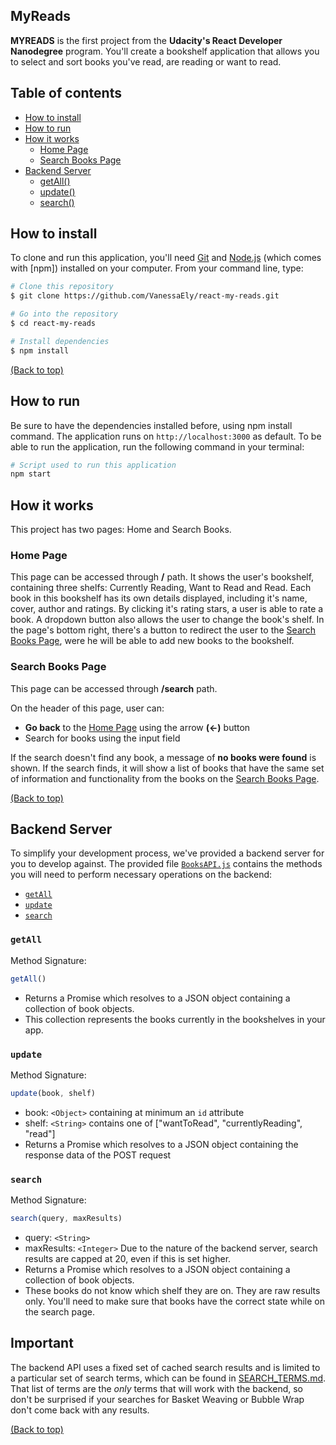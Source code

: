 ## MyReads
**MYREADS** is the first project from the **Udacity's React Developer Nanodegree** program. You'll create a bookshelf application that allows you to select and sort books you've read, are reading or want to read.


## Table of contents

 - [How to install](#how-to-install)
 - [How to run](#how-to-run)
 - [How it works](#how-it-works)
	 - [Home Page](#home-page)
	 - [Search Books Page](#search-books-page)
- [Backend Server](#backend-server)
	 - [getAll()](#getall)
	 - [update()](#update)
	 - [search()](#search)
## How to install
To clone and run this application, you'll need [Git](https://git-scm.com/) and [Node.js](https://nodejs.org/en/download/) (which comes with [npm]) installed on your computer. From your command line, type:

```bash
# Clone this repository
$ git clone https://github.com/VanessaEly/react-my-reads.git

# Go into the repository
$ cd react-my-reads

# Install dependencies
$ npm install
```
[(Back to top)](#myreads)

## How to run
Be sure to have the dependencies installed before, using npm install command.
The application runs on ```http://localhost:3000``` as default.
To be able to run the application, run the following command in your terminal:

```bash
# Script used to run this application
npm start
```

## How it works

This project has two pages: Home and Search Books.

### Home Page
This page can be accessed through **/** path.
It shows the user's bookshelf, containing three shelfs: Currently Reading, Want to Read and Read. Each book in this bookshelf has its own details displayed, including it's name, cover, author and ratings. By clicking it's rating stars, a user is able to rate a book. A dropdown button also allows the user to change the book's shelf.
In the page's bottom right, there's a button to redirect the user to the [Search Books Page](#search-books-page), were he will be able to add new books to the bookshelf.

### Search Books Page
This page can be accessed through **/search** path.

On the header of this page, user can:

 - **Go back** to the [Home Page](#home-page) using the arrow **(<-)** button
 - Search for books using the input field

If the search doesn't find any book, a message of **no books were found** is shown. If the search finds, it will show a list of books that have the same set of information and functionality from the books on the [Search Books Page](#search-books-page).

[(Back to top)](#myreads)

## Backend Server

To simplify your development process, we've provided a backend server for you to develop against. The provided file [`BooksAPI.js`](src/BooksAPI.js) contains the methods you will need to perform necessary operations on the backend:

* [`getAll`](#getall)
* [`update`](#update)
* [`search`](#search)

### `getAll`

Method Signature:

```js
getAll()
```

* Returns a Promise which resolves to a JSON object containing a collection of book objects.
* This collection represents the books currently in the bookshelves in your app.

### `update`

Method Signature:

```js
update(book, shelf)
```

* book: `<Object>` containing at minimum an `id` attribute
* shelf: `<String>` contains one of ["wantToRead", "currentlyReading", "read"]  
* Returns a Promise which resolves to a JSON object containing the response data of the POST request

### `search`

Method Signature:

```js
search(query, maxResults)
```

* query: `<String>`
* maxResults: `<Integer>` Due to the nature of the backend server, search results are capped at 20, even if this is set higher.
* Returns a Promise which resolves to a JSON object containing a collection of book objects.
* These books do not know which shelf they are on. They are raw results only. You'll need to make sure that books have the correct state while on the search page.

## Important
The backend API uses a fixed set of cached search results and is limited to a particular set of search terms, which can be found in [SEARCH_TERMS.md](SEARCH_TERMS.md). That list of terms are the _only_ terms that will work with the backend, so don't be surprised if your searches for Basket Weaving or Bubble Wrap don't come back with any results.

[(Back to top)](#myreads)
